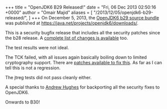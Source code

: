 +++
title = "OpenJDK6 B29 Released!"
date = "Fri, 06 Dec 2013 02:50:16 +0000"
author = "Omair Majid"
aliases = [
    "/2013/12/05/openjdk6-b29-released/",
]
+++
On December 5, 2013, the [OpenJDK6 b29 source bundle](https://java.net/projects/openjdk6/downloads/download/openjdk-6-src-b29-05_dec_2013.tar.gz "OpenJDK6 b29") was published at <https://java.net/projects/openjdk6/downloads/>.  
  
This is a security bugfix release that includes all the security patches since the b28 release. A [complete list of changes is available](https://openjdk6.java.net/OpenJDK6-B29-Changes.html) too.  
  
The test results were not ideal.  
  
The TCK failed, with all issues again basically boiling down to limited cryptography support. There are [patches available to fix this](http://mail.openjdk.java.net/pipermail/security-dev/2008-August/000283.html). As far as I can tell this is not a regression.   
  
The jtreg tests did not pass cleanly either.  
  
A special thanks to [Andrew Hughes](http://blog.fuseyism.com/) for backporting all the security fixes to OpenJDK6.  
  
Onwards to B30!


